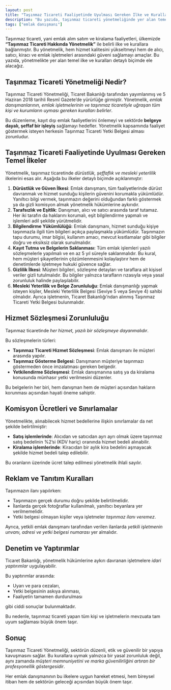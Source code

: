 ```yaml
---
layout: post
title: "Taşınmaz Ticareti Faaliyetinde Uyulması Gereken İlke ve Kurallar"
description: "Bu yazıda, taşınmaz ticareti yönetmeliğinde yer alan temel ilke ve kuralları detaylı biçimde ele alacağız."
tags: ["emlak danışmanı"]
---
```


Taşınmaz ticareti, yani emlak alım satım ve kiralama faaliyetleri, ülkemizde **“Taşınmaz Ticareti Hakkında Yönetmelik”** ile belirli ilke ve kurallara bağlanmıştır. Bu yönetmelik, hem hizmet kalitesini yükseltmeyi hem de alıcı, satıcı, kiracı ve emlak işletmeleri arasındaki güveni sağlamayı amaçlar. Bu yazıda, yönetmelikte yer alan temel ilke ve kuralları detaylı biçimde ele alacağız.

## Taşınmaz Ticareti Yönetmeliği Nedir?

Taşınmaz Ticareti Yönetmeliği, Ticaret Bakanlığı tarafından yayımlanmış ve 5 Haziran 2018 tarihli Resmî Gazete’de yürürlüğe girmiştir. Yönetmelik, *emlak danışmanlarının, emlak işletmelerinin ve taşınmaz ticaretiyle uğraşan tüm kişi ve kurumların uyması gereken kuralları belirler*.

Bu düzenleme, kayıt dışı emlak faaliyetlerini önlemeyi ve sektörde **belgeye dayalı, şeffaf bir işleyiş** sağlamayı hedefler. Yönetmelik kapsamında faaliyet göstermek isteyen herkesin Taşınmaz Ticareti Yetki Belgesi alması zorunludur.

## Taşınmaz Ticareti Faaliyetinde Uyulması Gereken Temel İlkeler

Yönetmelik, taşınmaz ticaretinde *dürüstlük, şeffaflık ve mesleki yeterlilik* ilkelerini esas alır. Aşağıda bu ilkeler detaylı biçimde açıklanmıştır:

1. **Dürüstlük ve Güven İlkesi**: Emlak danışmanı, tüm faaliyetlerinde dürüst davranmak ve hizmet sunduğu kişilerin güvenini korumakla yükümlüdür. Yanıltıcı bilgi vermek, taşınmazın değerini olduğundan farklı göstermek ya da gizli komisyon almak yönetmelik hükümlerine aykırıdır.
2. **Tarafsızlık ve Eşitlik**: Danışman, alıcı ve satıcı arasında taraf tutamaz. Her iki tarafın da haklarını korumalı, eşit bilgilendirme yapmalı ve işlemleri adil şekilde yürütmelidir.
3. **Bilgilendirme Yükümlülüğü**: Emlak danışmanı, hizmet sunduğu kişiye taşınmazla ilgili tüm bilgileri açıkça paylaşmakla yükümlüdür. Taşınmazın tapu durumu, imar bilgisi, kullanım amacı, mevcut kısıtlamalar gibi bilgiler doğru ve eksiksiz olarak sunulmalıdır.
4. **Kayıt Tutma ve Belgelerin Saklanması**: Tüm emlak işlemleri yazılı sözleşmelerle yapılmalı ve en az 5 yıl süreyle saklanmalıdır. Bu kural, hem müşteri şikayetlerinin çözümlenmesini kolaylaştırır hem de denetimlerde işletmeye hukuki güvence sağlar.
5. **Gizlilik İlkesi**: Müşteri bilgileri, sözleşme detayları ve taraflara ait kişisel veriler gizli tutulmalıdır.
Bu bilgiler yalnızca tarafların rızasıyla veya yasal zorunluluk halinde paylaşılabilir.
6. **Mesleki Yeterlilik ve Belge Zorunluluğu**: Emlak danışmanlığı yapmak isteyen kişiler, Mesleki Yeterlilik Belgesi (Seviye 5 veya Seviye 4) sahibi olmalıdır. Ayrıca işletmenin, Ticaret Bakanlığı’ndan alınmış Taşınmaz Ticareti Yetki Belgesi bulunmalıdır.

## Hizmet Sözleşmesi Zorunluluğu

Taşınmaz ticaretinde *her hizmet, yazılı bir sözleşmeye dayanmalıdır*.

Bu sözleşmelerin türleri:

- **Taşınmaz Ticareti Hizmet Sözleşmesi**: Emlak danışmanı ile müşteri arasında yapılır.
- **Taşınmaz Gösterme Belgesi:** Danışmanın müşteriye taşınmazı göstermeden önce imzalatması gereken belgedir.
- **Yetkilendirme Sözleşmesi**: Emlak danışmanına satış ya da kiralama konusunda münhasır yetki verilmesini düzenler.

Bu belgelerin her biri, hem danışman hem de müşteri açısından hakların korunması açısından hayati öneme sahiptir.

## Komisyon Ücretleri ve Sınırlamalar

Yönetmelikte, alınabilecek hizmet bedellerine ilişkin sınırlamalar da net şekilde belirtilmiştir:

- **Satış işlemlerinde**: Alıcıdan ve satıcıdan ayrı ayrı olmak üzere taşınmaz satış bedelinin %2’si (KDV hariç) oranında hizmet bedeli alınabilir.
- **Kiralama işlemlerinde**: Kiracıdan bir aylık kira bedelini aşmayacak şekilde hizmet bedeli talep edilebilir.

Bu oranların üzerinde ücret talep edilmesi yönetmelik ihlali sayılır.

## Reklam ve Tanıtım Kuralları

Taşınmazın ilanı yapılırken:

- Taşınmazın gerçek durumu doğru şekilde belirtilmelidir.
- İlanlarda gerçek fotoğraflar kullanılmalı, yanıltıcı beyanlara yer verilmemelidir.
- Yetki belgesi olmayan kişiler veya işletmeler *taşınmaz ilanı veremez*.

Ayrıca, yetkili emlak danışmanı tarafından verilen ilanlarda *yetkili işletmenin unvanı, adresi ve yetki belgesi numarası* yer almalıdır.

## Denetim ve Yaptırımlar

Ticaret Bakanlığı, yönetmelik hükümlerine aykırı davranan işletmelere *idari yaptırımlar* uygulayabilir.

Bu yaptırımlar arasında:

- Uyarı ve para cezaları,
- Yetki belgesinin askıya alınması,
- Faaliyetin tamamen durdurulması

gibi ciddi sonuçlar bulunmaktadır.

Bu nedenle, taşınmaz ticareti yapan tüm kişi ve işletmelerin mevzuata tam uyum sağlaması büyük önem taşır.

## Sonuç

Taşınmaz Ticareti Yönetmeliği, sektörün düzenli, etik ve güvenilir bir yapıya kavuşmasını sağlar. Bu kurallara uymak yalnızca bir yasal zorunluluk değil, aynı zamanda *müşteri memnuniyetini ve marka güvenilirliğini artıran bir profesyonellik göstergesidir*.

Her emlak danışmanının bu ilkelere uygun hareket etmesi, hem bireysel itibarı hem de sektörün geleceği açısından büyük önem taşır.